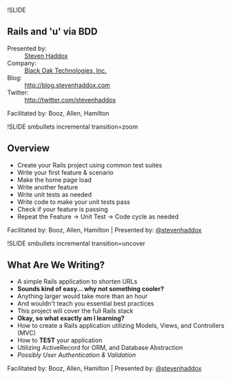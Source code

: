 !SLIDE
## Rails and 'u' via BDD ##

<dl>
  <dt>Presented by:</dt>
    <dd><a href="http://stevenhaddox.com">Steven Haddox</a></dd>
  <dt>Company:</dt>
    <dd><a href="http://blackoakweb.com">Black Oak Technologies, Inc.</a></dd>
  <dt>Blog:</dt>
    <dd><a href="http://blog.stevenhaddox.com">http://blog.stevenhaddox.com</a></dd>
  <dt>Twitter:</dt>
    <dd><a href="http://twitter.com/stevenhaddox">http://twitter.com/stevenhaddox</a></dd>
</dl>

<div class="footer">
  <p>Facilitated by: Booz, Allen, Hamilton</p>
</div>

!SLIDE smbullets incremental transition=zoom
## Overview ##

  * Create your Rails project using common test suites
  * Write your first feature & scenario
  * Make the home page load
  * Write another feature
  * Write unit tests as needed
  * Write code to make your unit tests pass
  * Check if your feature is passing
  * Repeat the Feature -> Unit Test -> Code cycle as needed

<div class="footer">
  <p>Facilitated by: Booz, Allen, Hamilton | Presented by: <a href="http://twitter.com/stevenhaddox">@stevenhaddox</a></p>
</div>

!SLIDE smbullets incremental transition=uncover
## What Are We Writing? ##

  * A simple Rails application to shorten URLs
  * **Sounds kind of easy... why not something cooler?**
  * Anything larger would take more than an hour
  * And wouldn't teach you essential best practices
  * This project will cover the full Rails stack
  * **Okay, so what exactly am I learning?**
  * How to create a Rails application utilizing Models, Views, and Controllers (MVC)
  * How to **TEST** your application
  * Utilizing ActiveRecord for ORM, and Database Abstraction
  * _Possibly User Authentication & Validation_

<div class="footer">
  <p>Facilitated by: Booz, Allen, Hamilton | Presented by: <a href="http://twitter.com/stevenhaddox">@stevenhaddox</a></p>
</div>

